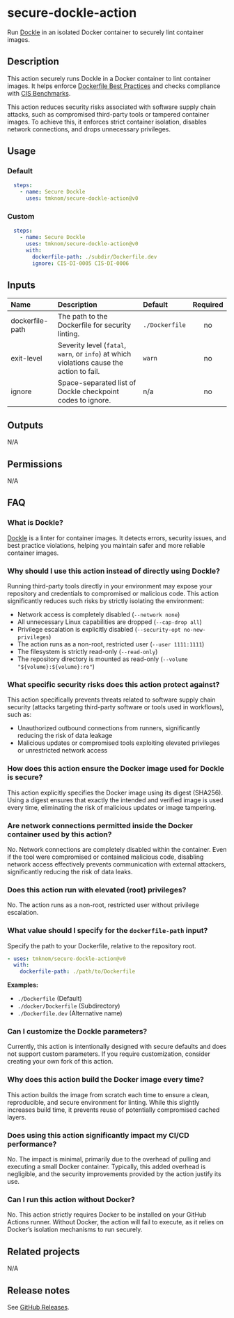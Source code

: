 # secure-dockle-action

Run [Dockle][dockle] in an isolated Docker container to securely lint container images.

<!-- actdocs start -->

## Description

This action securely runs Dockle in a Docker container to lint container images.
It helps enforce [Dockerfile Best Practices][best_practices] and checks compliance with [CIS Benchmarks][cis].

This action reduces security risks associated with software supply chain attacks, such as compromised third-party tools or tampered container images.
To achieve this, it enforces strict container isolation, disables network connections, and drops unnecessary privileges.

## Usage

### Default

```yaml
  steps:
    - name: Secure Dockle
      uses: tmknom/secure-dockle-action@v0
```

### Custom

```yaml
  steps:
    - name: Secure Dockle
      uses: tmknom/secure-dockle-action@v0
      with:
        dockerfile-path: ./subdir/Dockerfile.dev
        ignore: CIS-DI-0005 CIS-DI-0006
```

## Inputs

| Name | Description | Default | Required |
| :--- | :---------- | :------ | :------: |
| dockerfile-path | The path to the Dockerfile for security linting. | `./Dockerfile` | no |
| exit-level | Severity level (`fatal`, `warn`, or `info`) at which violations cause the action to fail. | `warn` | no |
| ignore | Space-separated list of Dockle checkpoint codes to ignore. | n/a | no |

## Outputs

N/A

<!-- actdocs end -->

## Permissions

N/A

## FAQ

### What is Dockle?

[Dockle][dockle] is a linter for container images.
It detects errors, security issues, and best practice violations, helping you maintain safer and more reliable container images.

### Why should I use this action instead of directly using Dockle?

Running third-party tools directly in your environment may expose your repository and credentials to compromised or malicious code.
This action significantly reduces such risks by strictly isolating the environment:

- Network access is completely disabled (`--network none`)
- All unnecessary Linux capabilities are dropped (`--cap-drop all`)
- Privilege escalation is explicitly disabled (`--security-opt no-new-privileges`)
- The action runs as a non-root, restricted user  (`--user 1111:1111`)
- The filesystem is strictly read-only (`--read-only`)
- The repository directory is mounted as read-only (`--volume "${volume}:${volume}:ro"`)

### What specific security risks does this action protect against?

This action specifically prevents threats related to software supply chain security (attacks targeting third-party software or tools used in workflows), such as:

- Unauthorized outbound connections from runners, significantly reducing the risk of data leakage
- Malicious updates or compromised tools exploiting elevated privileges or unrestricted network access

### How does this action ensure the Docker image used for Dockle is secure?

This action explicitly specifies the Docker image using its digest (SHA256).
Using a digest ensures that exactly the intended and verified image is used every time, eliminating the risk of malicious updates or image tampering.

### Are network connections permitted inside the Docker container used by this action?

No. Network connections are completely disabled within the container.
Even if the tool were compromised or contained malicious code, disabling network access effectively prevents communication with external attackers, significantly reducing the risk of data leaks.

### Does this action run with elevated (root) privileges?

No. The action runs as a non-root, restricted user without privilege escalation.

### What value should I specify for the `dockerfile-path` input?

Specify the path to your Dockerfile, relative to the repository root.

```yaml
- uses: tmknom/secure-dockle-action@v0
  with:
    dockerfile-path: ./path/to/Dockerfile
```

**Examples:**

- `./Dockerfile` (Default)
- `./docker/Dockerfile` (Subdirectory)
- `./Dockerfile.dev` (Alternative name)

### Can I customize the Dockle parameters?

Currently, this action is intentionally designed with secure defaults and does not support custom parameters.
If you require customization, consider creating your own fork of this action.

### Why does this action build the Docker image every time?

This action builds the image from scratch each time to ensure a clean, reproducible, and secure environment for linting.
While this slightly increases build time, it prevents reuse of potentially compromised cached layers.

### Does using this action significantly impact my CI/CD performance?

No. The impact is minimal, primarily due to the overhead of pulling and executing a small Docker container.
Typically, this added overhead is negligible, and the security improvements provided by the action justify its use.

### Can I run this action without Docker?

No. This action strictly requires Docker to be installed on your GitHub Actions runner.
Without Docker, the action will fail to execute, as it relies on Docker’s isolation mechanisms to run securely.

## Related projects

N/A

## Release notes

See [GitHub Releases][releases].

[dockle]: https://github.com/goodwithtech/dockle
[best_practices]: https://docs.docker.com/develop/develop-images/dockerfile_best-practices/
[cis]: https://www.cisecurity.org/cis-benchmarks/
[releases]: https://github.com/tmknom/secure-dockle-action/releases
